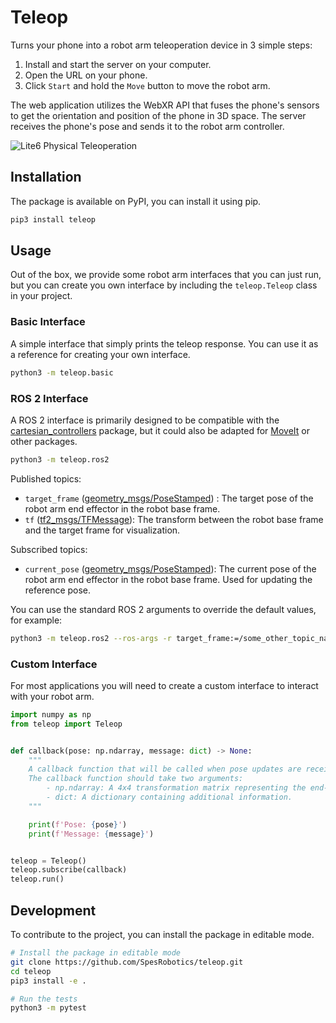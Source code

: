 # Teleop

Turns your phone into a robot arm teleoperation device in 3 simple steps:
1. Install and start the server on your computer.
2. Open the URL on your phone.
3. Click `Start` and hold the `Move` button to move the robot arm.

The web application utilizes the WebXR API that fuses the phone's sensors to get the orientation and position of the phone in 3D space. The server receives the phone's pose and sends it to the robot arm controller.

![Lite6 Physical Teleoperation](./media/lite6_physical_teleop.gif)

## Installation

The package is available on PyPI, you can install it using pip.

```bash
pip3 install teleop
```

## Usage

Out of the box, we provide some robot arm interfaces that you can just run, but you can create you own interface by including the `teleop.Teleop` class in your project.

### Basic Interface

A simple interface that simply prints the teleop response.
You can use it as a reference for creating your own interface.

```bash
python3 -m teleop.basic
```

### ROS 2 Interface

A ROS 2 interface is primarily designed to be compatible with the [cartesian_controllers](https://github.com/fzi-forschungszentrum-informatik/cartesian_controllers) package, but it could also be adapted for [MoveIt](https://moveit.ai/) or other packages.

```bash
python3 -m teleop.ros2
```

Published topics:
- `target_frame` ([geometry_msgs/PoseStamped](https://docs.ros2.org/latest/api/geometry_msgs/msg/PoseStamped.html)) : The target pose of the robot arm end effector in the robot base frame.
- `tf` ([tf2_msgs/TFMessage](https://docs.ros2.org/latest/api/tf2_msgs/msg/TFMessage.html)): The transform between the robot base frame and the target frame for visualization.

Subscribed topics:
- `current_pose` ([geometry_msgs/PoseStamped](https://docs.ros2.org/latest/api/geometry_msgs/msg/PoseStamped.html)): The current pose of the robot arm end effector in the robot base frame. Used for updating the reference pose.


You can use the standard ROS 2 arguments to override the default values, for example:
```bash
python3 -m teleop.ros2 --ros-args -r target_frame:=/some_other_topic_name
```

### Custom Interface

For most applications you will need to create a custom interface to interact with your robot arm.

```python
import numpy as np
from teleop import Teleop


def callback(pose: np.ndarray, message: dict) -> None:
    """
    A callback function that will be called when pose updates are received.
    The callback function should take two arguments:
        - np.ndarray: A 4x4 transformation matrix representing the end-effector target pose.
        - dict: A dictionary containing additional information.
    """

    print(f'Pose: {pose}')
    print(f'Message: {message}')


teleop = Teleop()
teleop.subscribe(callback)
teleop.run()
```

## Development

To contribute to the project, you can install the package in editable mode.

```bash
# Install the package in editable mode
git clone https://github.com/SpesRobotics/teleop.git
cd teleop
pip3 install -e .

# Run the tests
python3 -m pytest
```
